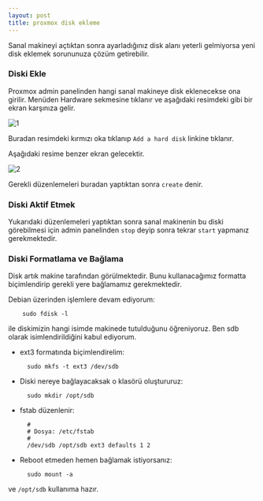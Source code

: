 ```yaml
---
layout: post
title: proxmox disk ekleme
---
```


Sanal makineyi açtıktan sonra ayarladığınız disk alanı yeterli gelmiyorsa yeni
disk eklemek sorununuza çözüm getirebilir.

### Diski Ekle

Proxmox admin panelinden hangi sanal makineye disk eklenecekse ona girilir.
Menüden Hardware sekmesine tıklanır ve aşağıdaki resimdeki gibi bir ekran
karşınıza gelir.

![1](http://ecylmz.com/file/proxmox-disk-ekleme-1.png)

Buradan resimdeki kırmızı oka tıklanıp `Add a hard disk` linkine tıklanır.

Aşağıdaki resime benzer ekran gelecektir.

![2](http://ecylmz.com/file/proxmox-disk-ekleme-2.png)

Gerekli düzenlemeleri buradan yaptıktan sonra `create` denir.

### Diski Aktif Etmek

Yukarıdaki düzenlemeleri yaptıktan sonra sanal makinenin bu diski görebilmesi
için admin panelinden `stop` deyip sonra tekrar `start` yapmanız gerekmektedir.

### Diski Formatlama ve Bağlama

Disk artık makine tarafından görülmektedir. Bunu kullanacağımız formatta
biçimlendirip gerekli yere bağlamamız gerekmektedir.

Debian üzerinden işlemlere devam ediyorum:

		sudo fdisk -l

ile diskimizin hangi isimde makinede tutulduğunu öğreniyoruz. Ben sdb olarak
isimlendirildiğini kabul ediyorum.

- ext3 formatında biçimlendirelim:

		sudo mkfs -t ext3 /dev/sdb

- Diski nereye bağlayacaksak o klasörü oluştururuz:

		sudo mkdir /opt/sdb

- fstab düzenlenir:

		#
		# Dosya: /etc/fstab
		#
		/dev/sdb /opt/sdb ext3 defaults 1 2

- Reboot etmeden hemen bağlamak istiyorsanız:

		sudo mount -a

ve `/opt/sdb` kullanıma hazır.
